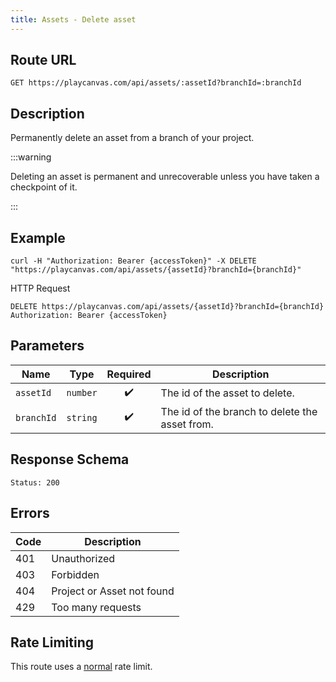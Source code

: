 ```yaml
---
title: Assets - Delete asset
---
```


## Route URL

```none
GET https://playcanvas.com/api/assets/:assetId?branchId=:branchId
```

## Description

Permanently delete an asset from a branch of your project.

:::warning

Deleting an asset is permanent and unrecoverable unless you have taken a checkpoint of it.

:::

## Example

```none
curl -H "Authorization: Bearer {accessToken}" -X DELETE "https://playcanvas.com/api/assets/{assetId}?branchId={branchId}"
```

HTTP Request

```text
DELETE https://playcanvas.com/api/assets/{assetId}?branchId={branchId}
Authorization: Bearer {accessToken}
```

## Parameters

| Name       | Type     | Required | Description                                    |
| ---------- | -------- | :------: | ---------------------------------------------- |
| `assetId`  | `number` | ✔️      | The id of the asset to delete.                 |
| `branchId` | `string` | ✔️      | The id of the branch to delete the asset from. |

## Response Schema

```none
Status: 200
```

## Errors

| Code | Description                |
| ---- | -------------------------- |
| 401  | Unauthorized               |
| 403  | Forbidden                  |
| 404  | Project or Asset not found |
| 429  | Too many requests          |

## Rate Limiting

This route uses a [normal][1] rate limit.

[1]: /user-manual/api#rate-limiting
